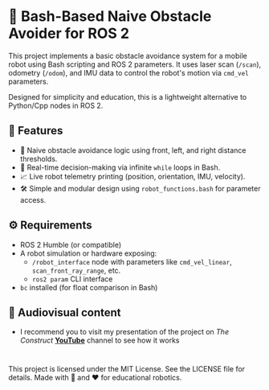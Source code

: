 # 🤖 Bash-Based Naive Obstacle Avoider for ROS 2

This project implements a basic obstacle avoidance system for a mobile robot using Bash scripting and ROS 2 parameters. It uses laser scan (`/scan`), odometry (`/odom`), and IMU data to control the robot's motion via `cmd_vel` parameters.

Designed for simplicity and education, this is a lightweight alternative to Python/Cpp nodes in ROS 2.

## 🧠 Features

- 🛑 Naive obstacle avoidance logic using front, left, and right distance thresholds.
- 🔄 Real-time decision-making via infinite `while` loops in Bash.
- 📈 Live robot telemetry printing (position, orientation, IMU, velocity).
- 🛠 Simple and modular design using `robot_functions.bash` for parameter access.

## ⚙️ Requirements

- ROS 2 Humble (or compatible)
- A robot simulation or hardware exposing:
  - `/robot_interface` node with parameters like `cmd_vel_linear`, `scan_front_ray_range`, etc.
  - `ros2 param` CLI interface
- `bc` installed (for float comparison in Bash)

## 🎥 Audiovisual content

* I recommend you to visit my presentation of the project on *The Construct* [**YouTube**](https://www.youtube.com/live/my1uggnVLkg?si=Qn4Eo9icft3ClaFf) channel to see how it works

#
This project is licensed under the MIT License. See the LICENSE file for details.
Made with 🐚 and ❤️ for educational robotics.
